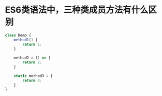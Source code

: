 # ES6类语法中，三种类成员方法有什么区别

```js
class Demo {
    method1() {
        return 1;
    }
 
    method2 = () => {
        return 2;
    }
 
    static method3 = {
        return 3;
    }
}
```

